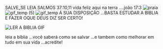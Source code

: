 
SALVE_SE
LEIA  SALMOS 37:10,11
vida feliz aqui na terra ....joão 17:3
![praia](https://user-images.githubusercontent.com/96752968/152859204-62a2c2e2-c293-4f06-89c7-605f74a7b7b3.gif)
![gif_temp (5)](https://user-images.githubusercontent.com/96752968/152859333-615f0be3-9414-4a03-8374-7cc384bd7b32.gif)
![gif_temp](https://user-images.githubusercontent.com/96752968/152860861-659c56b8-218f-406b-a118-ea80e4954e66.gif)
Á SUA DISPOSIÇÃO ...BASTA ESTUDAR A BIBLIA E FAZER OQUE DEUS DIZ SER CERTO!


![LER A BIBLIA GIF](https://user-images.githubusercontent.com/96752968/153139157-21ea1665-22c8-4d02-8231-498cbd2fdf9f.gif)

leia a bíblia ...você saberá como se salvar ...e tambem como melhorar em tudo em sua vida ...acredite!
